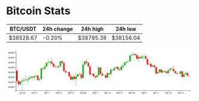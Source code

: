 # Bitcoin Stats

BTC/USDT|24h change|24h high|24h low|
|---|---|---|---|
|$38528.67|-0.20%|$38795.38|$38156.04|

<img src="./chart.svg">
